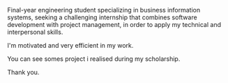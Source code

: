Final-year engineering student specializing in business information systems, 
seeking a challenging internship that combines software development with project 
management, in order to apply my technical and interpersonal skills.

I'm motivated and very efficient in my work. 

You can see somes project i realised during my scholarship. 

Thank you. 

<!---
CTex-19/CTex-19 is a ✨ special ✨ repository because its `README.md` (this file) appears on your GitHub profile.
You can click the Preview link to take a look at your changes.
--->
